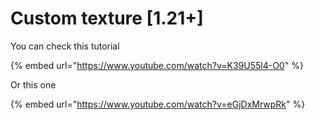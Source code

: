 # Custom texture \[1.21+]

You can check this tutorial

{% embed url="https://www.youtube.com/watch?v=K39U55l4-O0" %}

Or this one

{% embed url="https://www.youtube.com/watch?v=eGjDxMrwpRk" %}
